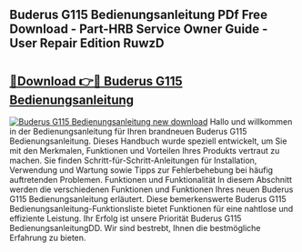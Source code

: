 ## Buderus G115 Bedienungsanleitung PDf Free Download - Part-HRB Service Owner Guide - User Repair Edition RuwzD

# <h2><a href="http://df2r9s.blite.top/?on=Buderus+G115+Bedienungsanleitung">🔗Download 👉🔴 Buderus G115 Bedienungsanleitung</a></h2>

[![Buderus G115 Bedienungsanleitung new download](https://i.imgur.com/lujVjoI.png)](http://df2r9s.blite.top/?on=Buderus+G115+Bedienungsanleitung)
Hallo und willkommen in der Bedienungsanleitung für Ihren brandneuen Buderus G115 Bedienungsanleitung. Dieses Handbuch wurde speziell entwickelt, um Sie mit den Merkmalen, Funktionen und Vorteilen Ihres Produkts vertraut zu machen. Sie finden Schritt-für-Schritt-Anleitungen für Installation, Verwendung und Wartung sowie Tipps zur Fehlerbehebung bei häufig auftretenden Problemen. Funktionen und Funktionalität In diesem Abschnitt werden die verschiedenen Funktionen und Funktionen Ihres neuen Buderus G115 Bedienungsanleitung erläutert. Diese bemerkenswerte Buderus G115 Bedienungsanleitung-Funktionsliste bietet Funktionen für eine nahtlose und effiziente Leistung. Ihr Erfolg ist unsere Priorität Buderus G115 BedienungsanleitungDD. Wir sind bestrebt, Ihnen die bestmögliche Erfahrung zu bieten.
